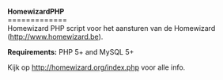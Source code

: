 <b>HomewizardPHP</b><br/>
=============<br/>
Homewizard PHP script voor het aansturen van de Homewizard (http://www.homewizard.be).<br/>

<b>Requirements:</b>
PHP 5+ and MySQL 5+

Kijk op http://homewizard.org/index.php voor alle info.
